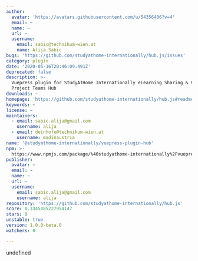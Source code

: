```yaml
---
author:
  avatar: 'https://avatars.githubusercontent.com/u/54356406?v=4'
  email: ~
  name: ~
  url: ~
  username:
    email: sabic@technikum-wien.at
    name: Alija Sabic
bugs: 'https://github.com/studyathome-internationally/hub.js/issues'
category: plugin
date: '2020-05-16T20:46:09.491Z'
deprecated: false
description: >-
  Vuepress plugin for StudyATHome Internationally eLearning Sharing & Virtual
  Project Teams Hub
downloads: ~
homepage: 'https://github.com/studyathome-internationally/hub.js#readme'
keywords: ~
license: ~
maintainers:
  - email: sabic.alija@gmail.com
    username: alija
  - email: deinhofe@technikum-wien.at
    username: madinaustria
name: '@studyathome-internationally/vuepress-plugin-hub'
npm: >-
  https://www.npmjs.com/package/%40studyathome-internationally%2Fvuepress-plugin-hub
publisher:
  avatar: ~
  email: ~
  name: ~
  url: ~
  username:
    email: sabic.alija@gmail.com
    username: alija
repository: 'https://github.com/studyathome-internationally/hub.js'
score: 0.3345485227954147
stars: 0
unstable: true
version: 1.0.0-beta.0
watchers: 0

---
```


undefined